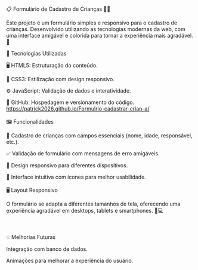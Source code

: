 📋 Formulário de Cadastro de Crianças 👶🎨

Este projeto é um formulário simples e responsivo para o cadastro de crianças. Desenvolvido utilizando as tecnologias modernas da web, com uma interface amigável e colorida para tornar a experiência mais agradável. 💙

🚀 Tecnologias Utilizadas

🖥️ HTML5: Estruturação do conteúdo.

🎨 CSS3: Estilização com design responsivo.

⚙️ JavaScript: Validação de dados e interatividade.

🐙 GitHub: Hospedagem e versionamento do código.  https://patrick2026.github.io/Formulrio-cadastrar-crian-a/
<br>
<br>
🖼️ Funcionalidades

📑 Cadastro de crianças com campos essenciais (nome, idade, responsável, etc.).

✅ Validação de formulário com mensagens de erro amigáveis.

📱 Design responsivo para diferentes dispositivos.

🎯 Interface intuitiva com ícones para melhor usabilidade.
<br>
<br>
🖥️ Layout Responsivo

O formulário se adapta a diferentes tamanhos de tela, oferecendo uma experiência agradável em desktops, tablets e smartphones. 📱💻

<br>
<br>
💡 Melhorias Futuras

Integração com banco de dados.

Animações para melhorar a experiência do usuário.
